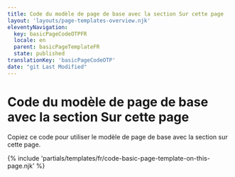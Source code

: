 ```yaml
---
title: Code du modèle de page de base avec la section Sur cette page
layout: 'layouts/page-templates-overview.njk'
eleventyNavigation:
  key: basicPageCodeOTPFR
  locale: en
  parent: basicPageTemplateFR
  state: published
translationKey: 'basicPageCodeOTP'
date: "git Last Modified"
---
```


# Code du modèle de page de base avec la section Sur cette page

Copiez ce code pour utiliser le modèle de page de base avec la section sur cette page.

{% include 'partials/templates/fr/code-basic-page-template-on-this-page.njk' %}